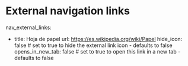 # External navigation links
nav_external_links:
  - title: Hoja de papel
    url: https://es.wikipedia.org/wiki/Papel
    hide_icon: false # set to true to hide the external link icon - defaults to false
    opens_in_new_tab: false # set to true to open this link in a new tab - defaults to false
